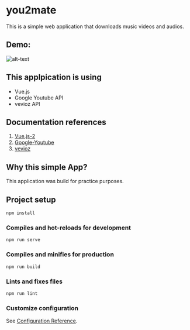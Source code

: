 # you2mate
This is a simple web application that downloads music videos and audios.

## Demo:
![alt-text]()

## This applpication is using
* Vue.js 
* Google Youtube API 
* vevioz API

## Documentation references
1. [Vue.js-2](https://vuejs.org/)
2. [Google-Youtube](https://developers.google.com/youtube/v3/docs/search/list)
3. [vevioz](https://github.com/vevioz/converter)


## Why this simple App?
This application was build for practice purposes.
## Project setup
```
npm install
```

### Compiles and hot-reloads for development
```
npm run serve
```

### Compiles and minifies for production
```
npm run build
```

### Lints and fixes files
```
npm run lint
```

### Customize configuration
See [Configuration Reference](https://cli.vuejs.org/config/).
